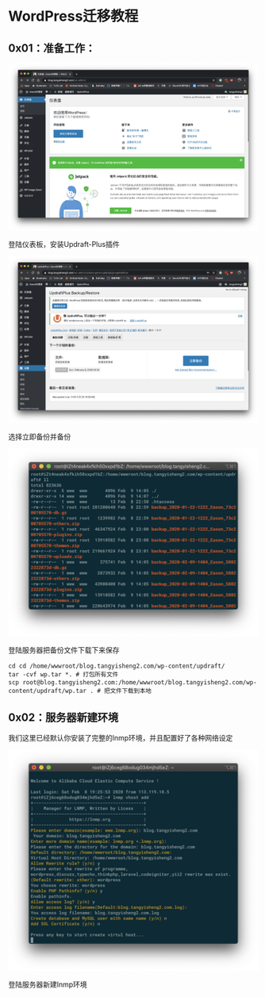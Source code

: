 # WordPress迁移教程

## 0x01：准备工作：

![image-20200209140248416](assets/image-20200209140248416.png)

登陆仪表板，安装Updraft-Plus插件

![image-20200209140451566](assets/image-20200209140451566.png)

选择立即备份并备份

![image-20200209140751988](assets/image-20200209140751988.png)

登陆服务器把备份文件下载下来保存

```shell
cd cd /home/wwwroot/blog.tangyisheng2.com/wp-content/updraft/
tar -cvf wp.tar *. # 打包所有文件
scp root@blog.tangyisheng2.com:/home/wwwroot/blog.tangyisheng2.com/wp-content/updraft/wp.tar . # 把文件下载到本地

```

## 0x02：服务器新建环境

我们这里已经默认你安装了完整的lnmp环境，并且配置好了各种网络设定

![image-20200209145346544](assets/image-20200209145346544.png)

登陆服务器新建lnmp环境

